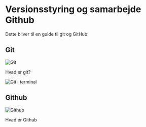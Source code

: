 # Versionsstyring og samarbejde Github



Dette bliver til en guide til git og GitHub.



## Git

![Git](https://upload.wikimedia.org/wikipedia/commons/thumb/e/e0/Git-logo.svg/320px-Git-logo.svg.png)

Hvad er git?

![Git i terminal](https://upload.wikimedia.org/wikipedia/commons/f/f4/Git_session.svg)

## Github

![Github](https://upload.wikimedia.org/wikipedia/commons/thumb/9/95/Font_Awesome_5_brands_github.svg/200px-Font_Awesome_5_brands_github.svg.png)

Hvad er Github